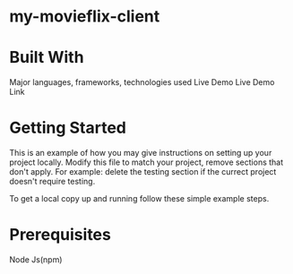 # my-movieflix-client

# Built With
Major languages,
frameworks,
technologies used
Live Demo
Live Demo Link

# Getting Started
This is an example of how you may give instructions on setting up your project locally. Modify this file to match your project, remove sections that don't apply. For example: delete the testing section if the currect project doesn't require testing.

To get a local copy up and running follow these simple example steps.

# Prerequisites
Node Js(npm)

